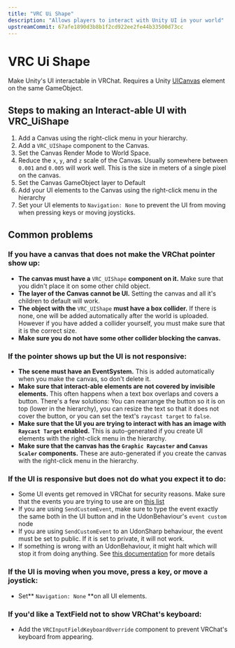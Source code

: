 ```yaml
---
title: "VRC Ui Shape"
description: "Allows players to interact with Unity UI in your world"
upstreamCommit: 67afe1890d3b8b1f2cd922ee2fe44b33500d73cc
---
```


# VRC Ui Shape

Make Unity's UI interactable in VRChat. Requires a Unity [UICanvas](https://docs.unity3d.com/Manual/UICanvas.html) element on the same GameObject.

## Steps to making an Interact-able UI with VRC_UiShape

1. Add a Canvas using the right-click menu in your hierarchy.
2. Add a `VRC_UIShape` component to the Canvas.
3. Set the Canvas Render Mode to World Space.
4. Reduce the `x`, `y`, and `z` scale of the Canvas. Usually somewhere between `0.001` and `0.005` will work well. This is the size in meters of a single pixel on the canvas.
5. Set the Canvas GameObject layer to Default
6. Add your UI elements to the Canvas using the right-click menu in the hierarchy
7. Set your UI elements to `Navigation: None` to prevent the UI from moving when pressing keys or moving joysticks.

## Common problems

### If you have a canvas that does not make the VRChat pointer show up:

* **The canvas must have a** `VRC_UIShape` **component on it.** Make sure that you didn't place it on some other child object.
* **The layer of the Canvas cannot be UI.** Setting the canvas and all it's children to default will work.
* **The object with the** `VRC_UIShape` **must have a box collider.** If there is none, one will be added automatically after the world is uploaded. However if you have added a collider yourself, you must make sure that it is the correct size.
* **Make sure you do not have some other collider blocking the canvas.** 

### If the pointer shows up but the UI is not responsive:
* **The scene must have an EventSystem.** This is added automatically when you make the canvas, so don't delete it.
* **Make sure that interact-able elements are not covered by invisible elements.** This often happens when a text box overlaps and covers a button. There's a few solutions: You can rearrange the button so it is on top (lower in the hierarchy), you can resize the text so that it does not cover the button, or you can set the text's `raycast target` to `false`.
* **Make sure that the UI you are trying to interact with has an image with `Raycast Target` enabled.** This is auto-generated if you create UI elements with the right-click menu in the hierarchy.
* **Make sure that the canvas has the `Graphic Raycaster` and `Canvas Scaler` components.** These are auto-generated if you create the canvas with the right-click menu in the hierarchy.

### If the UI is responsive but does not do what you expect it to do:

* Some UI events get removed in VRChat for security reasons. Make sure that the events you are trying to use are on [this list](/creators.vrchat.com/worlds/udon/ui-events)
* If you are using `SendCustomEvent`, make sure to type the event exactly the same both in the UI button and in the UdonBehaviour's `event custom` node
* If you are using `SendCustomEvent` to an UdonSharp behaviour, the event must be set to public. If it is set to private, it will not work.
* If something is wrong with an UdonBehaviour, it might halt which will stop it from doing anything. See [this documentation](/creators.vrchat.com/worlds/udon/debugging-udon-projects#finding-udon-errors) for more details

### If the UI is moving when you move, press a key, or move a joystick:

* Set** `Navigation: None` **on all UI elements.

### If you'd like a TextField not to show VRChat's keyboard:

* Add the `VRCInputFieldKeyboardOverride` component to prevent VRChat's keyboard from appearing.